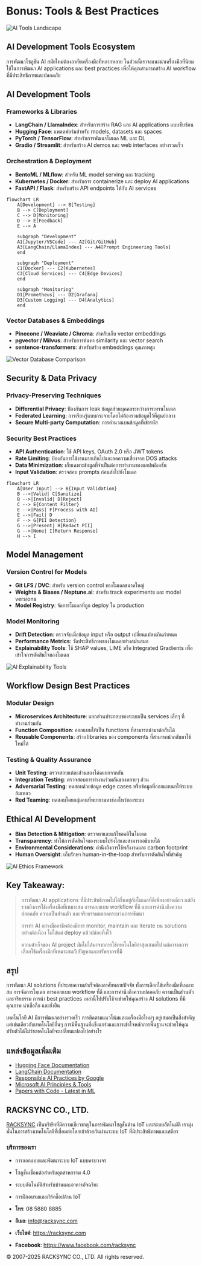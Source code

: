 # Bonus: Tools & Best Practices

![AI Tools Landscape](https://www.google.com/search?q=ai+tools+ecosystem+landscape&tbm=isch)

## AI Development Tools Ecosystem

การพัฒนาโซลูชัน AI สมัยใหม่ต้องอาศัยเครื่องมือที่หลากหลาย ในส่วนนี้เราจะแนะนำเครื่องมือที่นิยมใช้ในการพัฒนา AI applications และ best practices เพื่อให้คุณสามารถสร้าง AI workflow ที่มีประสิทธิภาพและปลอดภัย

## AI Development Tools

### Frameworks & Libraries

- **LangChain / LlamaIndex**: สำหรับการสร้าง RAG และ AI applications แบบซับซ้อน
- **Hugging Face**: แพลตฟอร์มสำหรับ models, datasets และ spaces
- **PyTorch / TensorFlow**: สำหรับการพัฒนาโมเดล ML และ DL
- **Gradio / Streamlit**: สำหรับสร้าง AI demos และ web interfaces อย่างรวดเร็ว

### Orchestration & Deployment

- **BentoML / MLflow**: สำหรับ ML model serving และ tracking
- **Kubernetes / Docker**: สำหรับการ containerize และ deploy AI applications
- **FastAPI / Flask**: สำหรับสร้าง API endpoints ให้กับ AI services

```mermaid
flowchart LR
    A[Development] --> B[Testing]
    B --> C[Deployment]
    C --> D[Monitoring]
    D --> E[Feedback]
    E --> A
    
    subgraph "Development"
    A1[Jupyter/VSCode] --- A2[Git/GitHub]
    A3[LangChain/LlamaIndex] --- A4[Prompt Engineering Tools]
    end
    
    subgraph "Deployment"
    C1[Docker] --- C2[Kubernetes]
    C3[Cloud Services] --- C4[Edge Devices]
    end
    
    subgraph "Monitoring"
    D1[Prometheus] --- D2[Grafana]
    D3[Custom Logging] --- D4[Analytics]
    end
```

### Vector Databases & Embeddings

- **Pinecone / Weaviate / Chroma**: สำหรับเก็บ vector embeddings
- **pgvector / Milvus**: สำหรับการค้นหา similarity และ vector search
- **sentence-transformers**: สำหรับสร้าง embeddings คุณภาพสูง

![Vector Database Comparison](https://www.google.com/search?q=vector+database+comparison+chart&tbm=isch)

## Security & Data Privacy

### Privacy-Preserving Techniques

- **Differential Privacy**: ป้องกันการ leak ข้อมูลส่วนบุคคลระหว่างการเทรนโมเดล
- **Federated Learning**: การเรียนรู้แบบกระจายโดยไม่ต้องรวมข้อมูลไว้ที่ศูนย์กลาง
- **Secure Multi-party Computation**: การคำนวณบนข้อมูลที่เข้ารหัส

### Security Best Practices

- **API Authentication**: ใช้ API keys, OAuth 2.0 หรือ JWT tokens
- **Rate Limiting**: ป้องกันการใช้งานมากเกินไปและลดความเสี่ยงจาก DOS attacks
- **Data Minimization**: เก็บเฉพาะข้อมูลที่จำเป็นต่อการทำงานของแอปพลิเคชัน
- **Input Validation**: ตรวจสอบ prompts ก่อนส่งไปยังโมเดล

```mermaid
flowchart LR
    A[User Input] --> B{Input Validation}
    B -->|Valid| C[Sanitize]
    B -->|Invalid| D[Reject]
    C --> E{Content Filter}
    E -->|Pass| F[Process with AI]
    E -->|Fail| D
    F --> G{PII Detection}
    G -->|Present| H[Redact PII]
    G -->|None| I[Return Response]
    H --> I
```

## Model Management

### Version Control for Models

- **Git LFS / DVC**: สำหรับ version control ของโมเดลขนาดใหญ่
- **Weights & Biases / Neptune.ai**: สำหรับ track experiments และ model versions
- **Model Registry**: จัดการโมเดลที่ถูก deploy ใน production

### Model Monitoring

- **Drift Detection**: ตรวจจับเมื่อข้อมูล input หรือ output เปลี่ยนแปลงเกินกำหนด
- **Performance Metrics**: วัดประสิทธิภาพของโมเดลอย่างสม่ำเสมอ
- **Explainability Tools**: ใช้ SHAP values, LIME หรือ Integrated Gradients เพื่อเข้าใจการตัดสินใจของโมเดล

![AI Explainability Tools](https://www.google.com/search?q=AI+explainability+tools+visualization&tbm=isch)

## Workflow Design Best Practices

### Modular Design

- **Microservices Architecture**: แยกส่วนประกอบของระบบเป็น services เล็กๆ ที่ทำงานร่วมกัน
- **Function Composition**: ออกแบบให้เป็น functions ที่สามารถนำมาต่อกันได้
- **Reusable Components**: สร้าง libraries ของ components ที่สามารถนำกลับมาใช้ใหม่ได้

### Testing & Quality Assurance

- **Unit Testing**: ตรวจสอบแต่ละส่วนของโค้ดแยกจากกัน
- **Integration Testing**: ตรวจสอบการทำงานร่วมกันของหลายๆ ส่วน
- **Adversarial Testing**: ทดสอบด้วยข้อมูล edge cases หรือข้อมูลที่ออกแบบมาให้ระบบล้มเหลว
- **Red Teaming**: ทดสอบโดยกลุ่มคนที่พยายามหาช่องโหว่ของระบบ

## Ethical AI Development

- **Bias Detection & Mitigation**: ตรวจหาและแก้ไขอคติในโมเดล
- **Transparency**: ทำให้การตัดสินใจของระบบโปร่งใสและสามารถอธิบายได้
- **Environmental Considerations**: คำนึงถึงการใช้พลังงานและ carbon footprint
- **Human Oversight**: เก็บรักษา human-in-the-loop สำหรับการตัดสินใจที่สำคัญ

![AI Ethics Framework](https://www.google.com/search?q=ethical+AI+framework+diagram&tbm=isch)

## Key Takeaway:

> การพัฒนา AI applications ที่มีประสิทธิภาพไม่ได้ขึ้นอยู่กับโมเดลที่ดีเพียงอย่างเดียว แต่ยังรวมถึงการใช้เครื่องมือที่เหมาะสม การออกแบบ workflow ที่ดี และการคำนึงถึงความปลอดภัย ความเป็นส่วนตัว และจริยธรรมตลอดกระบวนการพัฒนา
>
> การทำ AI อย่างมืออาชีพต้องมีการ monitor, maintain และ iterate บน solutions อย่างต่อเนื่อง ไม่ใช่แค่ deploy แล้วปล่อยทิ้งไว้
>
> ความสำเร็จของ AI project มักไม่ได้มาจากการใช้เทคโนโลยีล่าสุดเสมอไป แต่มาจากการเลือกใช้เครื่องมือที่เหมาะสมกับปัญหาและทรัพยากรที่มี

## สรุป

การพัฒนา AI solutions ที่ประสบความสำเร็จต้องอาศัยหลายปัจจัย ทั้งการเลือกใช้เครื่องมือที่เหมาะสม การจัดการโมเดล การออกแบบ workflow ที่ดี และการคำนึงถึงความปลอดภัย ความเป็นส่วนตัว และจริยธรรม การนำ best practices เหล่านี้ไปปรับใช้จะช่วยให้คุณสร้าง AI solutions ที่มีคุณภาพ น่าเชื่อถือ และยั่งยืน

เทคโนโลยี AI มีการพัฒนาอย่างรวดเร็ว การติดตามแนวโน้มและเครื่องมือใหม่ๆ อยู่เสมอเป็นสิ่งสำคัญ แต่เช่นเดียวกับเทคโนโลยีอื่นๆ การมีพื้นฐานที่แข็งแกร่งและการเข้าใจหลักการพื้นฐานจะช่วยให้คุณปรับตัวได้ไม่ว่าเทคโนโลยีจะเปลี่ยนแปลงไปอย่างไร

## แหล่งข้อมูลเพิ่มเติม

- [Hugging Face Documentation](https://huggingface.co/docs)
- [LangChain Documentation](https://python.langchain.com/docs/get_started/introduction)
- [Responsible AI Practices by Google](https://ai.google/responsibilities/responsible-ai-practices/)
- [Microsoft AI Principles & Tools](https://www.microsoft.com/en-us/ai/responsible-ai)
- [Papers with Code - Latest in ML](https://paperswithcode.com/)

## RACKSYNC CO., LTD.

[RACKSYNC](https://github.com/racksync) เป็นบริษัทที่มีความเชี่ยวชาญในการพัฒนาโซลูชั่นด้าน IoT และระบบอัตโนมัติ เรามุ่งมั่นในการสร้างเทคโนโลยีที่เชื่อมต่อโลกเข้าด้วยกันผ่านระบบ IoT ที่มีประสิทธิภาพและเสถียร

### บริการของเรา
- การออกแบบและพัฒนาระบบ IoT แบบครบวงจร
- โซลูชั่นเชื่อมต่อสำหรับอุตสาหกรรม 4.0
- ระบบอัตโนมัติสำหรับบ้านและอาคารอัจฉริยะ
- การฝึกอบรมและเวิร์คช็อปด้าน IoT

- **โทร**: 08 5880 8885
- **อีเมล**: info@racksync.com
- **เว็บไซต์**: https://racksync.com
- **Facebook**: https://www.facebook.com/racksync

© 2007-2025 RACKSYNC CO., LTD. All rights reserved.
